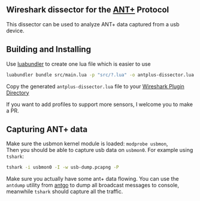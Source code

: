 ## Wireshark dissector for the [ANT+](https://www.thisisant.com/developer/ant-plus/ant-antplus-defined) Protocol
This dissector can be used to analyze ANT+ data captured from a usb device.

## Building and Installing

Use [luabundler](https://github.com/Benjamin-Dobell/luabundler) to create one lua file which is easier to use
```bash
luabundler bundle src/main.lua -p "src/?.lua" -o antplus-dissector.lua
```
Copy the generated `antplus-dissector.lua` file to your [Wireshark Plugin Directory](https://www.wireshark.org/docs/wsug_html_chunked/ChPluginFolders.html)


If you want to add profiles to support more sensors, I welcome you to make a PR.

## Capturing ANT+ data
Make sure the usbmon kernel module is loaded: `modprobe usbmon`,  
Then you should be able to capture usb data on `usbmon0`. For example using `tshark`:
```bash
tshark -i usbmon0 -I -w usb-dump.pcapng -P
```
Make sure you actually have some ant+ data flowing. You can use the `antdump` utility from [antgo](https://github.com/half2me/antgo) to dump all broadcast messages to console, meanwhile `tshark` should capture all the traffic.